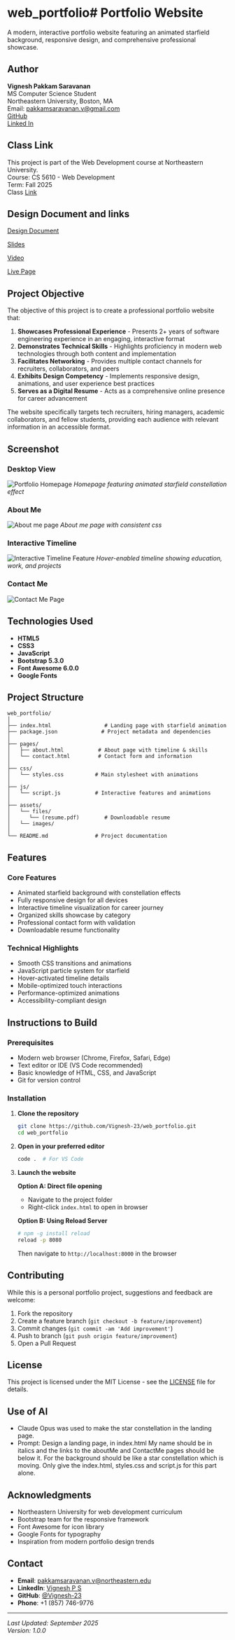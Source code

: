 # web_portfolio# Portfolio Website

A modern, interactive portfolio website featuring an animated starfield background, responsive design, and comprehensive professional showcase.

## Author

**Vignesh Pakkam Saravanan**  
MS Computer Science Student  
Northeastern University, Boston, MA  
Email: pakkamsaravanan.v@gmail.com  
[GitHub](https://github.com/Vignesh-23)  
[Linked In](https://www.linkedin.com/in/vignesh-p-s-3b59b91ba/)

## Class Link

This project is part of the Web Development course at Northeastern University.  
Course: CS 5610 - Web Development  
Term: Fall 2025  
Class [Link](https://johnguerra.co/classes/webDevelopment_online_fall_2025/)

## Design Document and links
[Design Document](<Design Document for CS5610 - Project1.pdf>)


[Slides](https://docs.google.com/presentation/d/1_KQj5MdUk7oq7pclntTEuXLqArELV8Ra00MpnGwwbaY/edit?slide=id.p#slide=id.p)

[Video](https://drive.google.com/file/d/1NRNhNvQRgVN6LVG_cg9y9kvQ24PewsPi/view?usp=sharing)

[Live Page](https://vignesh-23.github.io/web-portfolio/)

## Project Objective

The objective of this project is to create a professional portfolio website that:

1. **Showcases Professional Experience** - Presents 2+ years of software engineering experience in an engaging, interactive format
2. **Demonstrates Technical Skills** - Highlights proficiency in modern web technologies through both content and implementation
3. **Facilitates Networking** - Provides multiple contact channels for recruiters, collaborators, and peers
4. **Exhibits Design Competency** - Implements responsive design, animations, and user experience best practices
5. **Serves as a Digital Resume** - Acts as a comprehensive online presence for career advancement

The website specifically targets tech recruiters, hiring managers, academic collaborators, and fellow students, providing each audience with relevant information in an accessible format.

## Screenshot

### Desktop View
![Portfolio Homepage](./assets/images/Homepage.png)
*Homepage featuring animated starfield constellation effect*

### About Me 
![About me page](./assets/images/about.png)
*About me page with consistent css*


### Interactive Timeline
![Interactive Timeline Feature](./assets/images/timeline.png)
*Hover-enabled timeline showing education, work, and projects*

### Contact Me
![Contact Me Page](./assets/images/contact.png)


## Technologies Used

- **HTML5**
- **CSS3**
- **JavaScript**
- **Bootstrap 5.3.0**
- **Font Awesome 6.0.0**
- **Google Fonts**

## Project Structure

```
web_portfolio/
│
├── index.html                 # Landing page with starfield animation
├── package.json              # Project metadata and dependencies
│
├── pages/
│   ├── about.html           # About page with timeline & skills
│   └── contact.html         # Contact form and information
│
├── css/
│   └── styles.css          # Main stylesheet with animations
│
├── js/
│   └── script.js           # Interactive features and animations
│
├── assets/
│   └── files/ 
│      └── (resume.pdf)        # Downloadable resume
│   └── images/
│
└── README.md               # Project documentation
```

## Features

### Core Features
- Animated starfield background with constellation effects
- Fully responsive design for all devices
- Interactive timeline visualization for career journey
- Organized skills showcase by category
- Professional contact form with validation
- Downloadable resume functionality

### Technical Highlights
- Smooth CSS transitions and animations
- JavaScript particle system for starfield
- Hover-activated timeline details
- Mobile-optimized touch interactions
- Performance-optimized animations
- Accessibility-compliant design

## Instructions to Build

### Prerequisites

- Modern web browser (Chrome, Firefox, Safari, Edge)
- Text editor or IDE (VS Code recommended)
- Basic knowledge of HTML, CSS, and JavaScript
- Git for version control

### Installation

1. **Clone the repository**
   ```bash
   git clone https://github.com/Vignesh-23/web_portfolio.git
   cd web_portfolio
   ```

2. **Open in your preferred editor**
   ```bash
   code .  # For VS Code
   ```

3. **Launch the website**
   
   **Option A: Direct file opening**
   - Navigate to the project folder
   - Right-click `index.html` to open in browser
   
   **Option B: Using Reload Server**
   ```bash
   # npm -g install reload
   reload -p 8080
   ```
   Then navigate to `http://localhost:8000` in the browser


## Contributing

While this is a personal portfolio project, suggestions and feedback are welcome:

1. Fork the repository
2. Create a feature branch (`git checkout -b feature/improvement`)
3. Commit changes (`git commit -am 'Add improvement'`)
4. Push to branch (`git push origin feature/improvement`)
5. Open a Pull Request

## License

This project is licensed under the MIT License - see the [LICENSE](LICENSE) file for details.

## Use of AI
- Claude Opus was used to make the star constellation in the landing page.
- Prompt: Design a landing page, in index.html
My name should be in italics and the links to the aboutMe and ContactMe pages should be below it. For the background should be like a star constellation which is moving.
Only give the index.html, styles.css and script.js for this part alone.

## Acknowledgments

- Northeastern University for web development curriculum
- Bootstrap team for the responsive framework
- Font Awesome for icon library
- Google Fonts for typography
- Inspiration from modern portfolio design trends

## Contact
- **Email**: pakkamsaravanan.v@northeastern.edu
- **LinkedIn**: [Vignesh P S](https://www.linkedin.com/in/vignesh-p-s-3b59b91ba/)
- **GitHub**: [@Vignesh-23](https://github.com/Vignesh-23)
- **Phone**: +1 (857) 746-9776

---

*Last Updated: September 2025*  
*Version: 1.0.0*
